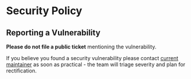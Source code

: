 # Security Policy

## Reporting a Vulnerability

**Please do not file a public ticket** mentioning the vulnerability.

If you believe you found a security vulnerability please contact [current maintainer](mailto:andrey.sidorov?subject=mysql2%20security%20vulnerability%20report) as soon as practical - the team will triage severity and plan for rectification.
